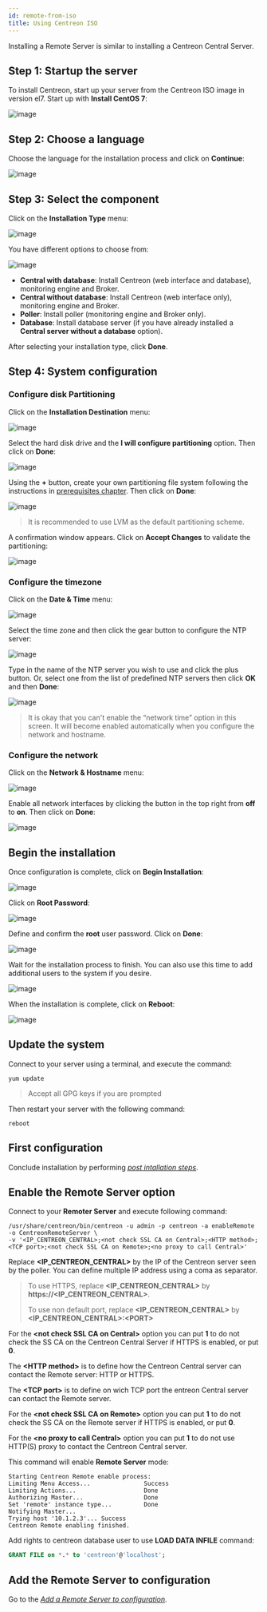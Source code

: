 ```yaml
---
id: remote-from-iso
title: Using Centreon ISO
---
```


Installing a Remote Server is similar to installing a Centreon Central Server.

## Step 1: Startup the server

To install Centreon, start up your server from the Centreon ISO image in version el7.
Start up with **Install CentOS 7**:

![image](../assets/installation/01_bootmenu.png)

## Step 2: Choose a language

Choose the language for the installation process and click on **Continue**:

![image](../assets/installation/02_select_install_lang.png)

## Step 3: Select the component

Click on the **Installation Type** menu:

![image](../assets/installation/03_menu_type_install.png)

You have different options to choose from:

![image](../assets/installation/04_form_type_install.png)

* **Central with database**: Install Centreon (web interface and database), monitoring engine and Broker.
* **Central without database**: Install Centreon (web interface only), monitoring engine and Broker.
* **Poller**: Install poller (monitoring engine and Broker only).
* **Database**: Install database server (if you have already installed a **Central server without a database** option).

After selecting your installation type, click **Done**.

## Step 4: System configuration

### Configure disk Partitioning

Click on the **Installation Destination** menu:

![image](../assets/installation/05_menu_filesystem.png)

Select the hard disk drive and the **I will configure partitioning** option. Then click on **Done**:

![image](../assets/installation/06_select_disk.png)

Using the **+** button, create your own partitioning file system following the instructions in
[prerequisites chapter](prerequisites.html). Then click on **Done**:

![image](../assets/installation/07_partitioning_filesystem.png)

> It is recommended to use LVM as the default partitioning scheme.

A confirmation window appears. Click on **Accept Changes** to validate the partitioning:

![image](../assets/installation/08_apply_changes.png)

### Configure the timezone

Click on the **Date & Time** menu:

![image](../assets/installation/11_menu_timezone.png)

Select the time zone and then click the gear button to configure the NTP server:

![image](../assets/installation/12_select_timzeone.png)

Type in the name of the NTP server you wish to use and click the plus button. Or, select one from the list of
predefined NTP servers then click **OK** and then **Done**:

![image](../assets/installation/13_enable_ntp.png)

> It is okay that you can't enable the “network time” option in this screen. It will become enabled automatically when
> you configure the network and hostname.

### Configure the network

Click on the **Network & Hostname** menu:

![image](../assets/installation/09_menu_network.png)

Enable all network interfaces by clicking the button in the top right from **off** to **on**. Then click on **Done**:

![image](../assets/installation/10_network_hostname.png)

## Begin the installation

Once configuration is complete, click on **Begin Installation**:

![image](../assets/installation/14_begin_install.png)

Click on **Root Password**:

![image](../assets/installation/15_menu_root_password.png)

Define and confirm the **root** user password. Click on **Done**:

![image](../assets/installation/16_define_root_password.png)

Wait for the installation process to finish. You can also use this time to add additional users to the system if you
desire.

![image](../assets/installation/17_wait_install.png)

When the installation is complete, click on **Reboot**:

![image](../assets/installation/18_reboot_server.png)

## Update the system

Connect to your server using a terminal, and execute the command:

``` shell
yum update
```

> Accept all GPG keys if you are prompted

Then restart your server with the following command:

``` shell
reboot
```

## First configuration

Conclude installation by performing *[post intallation steps](post-install.html#Web-installation)*.

## Enable the Remote Server option

Connect to your **Remoter Server** and execute following command:

``` shell
/usr/share/centreon/bin/centreon -u admin -p centreon -a enableRemote -o CentreonRemoteServer \
-v '<IP_CENTREON_CENTRAL>;<not check SSL CA on Central>;<HTTP method>;<TCP port>;<not check SSL CA on Remote>;<no proxy to call Central>'
```

Replace **\<IP_CENTREON_CENTRAL\>** by the IP of the Centreon server seen by
the poller. You can define multiple IP address using a coma as separator.

> To use HTTPS, replace **\<IP_CENTREON_CENTRAL\>** by
> **https://\<IP_CENTREON_CENTRAL\>**.
>
> To use non default port, replace **\<IP_CENTREON_CENTRAL\>** by
> **\<IP_CENTREON_CENTRAL\>:\<PORT\>**

For the **\<not check SSL CA on Central\>** option you can put **1** to do not
check the SS CA on the Centreon Central Server if HTTPS is enabled, or put
**0**.

The **\<HTTP method\>** is to define how the Centreon Central server can
contact the Remote server: HTTP or HTTPS.

The **\<TCP port\>** is to define on wich TCP port the entreon Central
server can contact the Remote server.

For the **\<not check SSL CA on Remote\>** option you can put **1** to do not
check the SS CA on the Remote server if HTTPS is enabled, or put **0**.

For the **\<no proxy to call Central\>** option you can put **1** to do not use
HTTP(S) proxy to contact the Centreon Central server.

This command will enable **Remote Server** mode:

``` shell
Starting Centreon Remote enable process:
Limiting Menu Access...               Success
Limiting Actions...                   Done
Authorizing Master...                 Done
Set 'remote' instance type...         Done
Notifying Master...
Trying host '10.1.2.3'... Success
Centreon Remote enabling finished.
```

Add rights to centreon database user to use **LOAD DATA INFILE** command:

``` SQL
GRANT FILE on *.* to 'centreon'@'localhost';
```

## Add the Remote Server to configuration

Go to the *[Add a Remote Server to configuration](../monitoring/monitoring-servers/add-a-remote-server-to-configuration.html)*.
